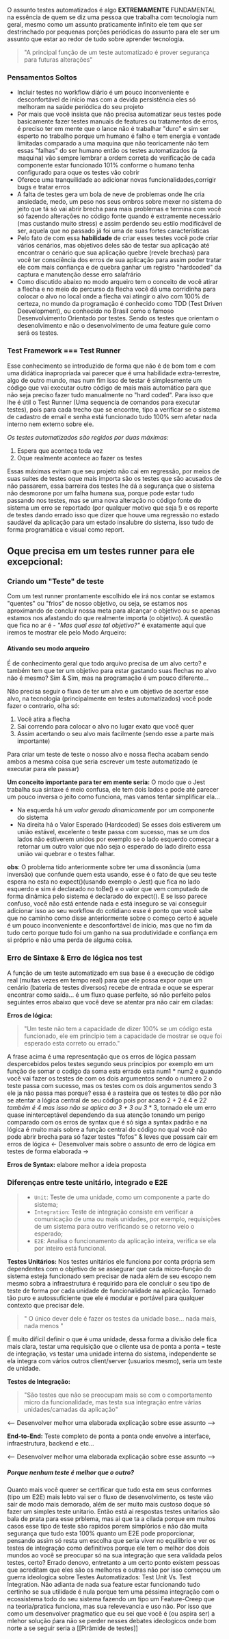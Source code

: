 O assunto testes automatizados é algo  **EXTREMAMENTE** FUNDAMENTAL na essência de quem se diz uma pessoa que trabalha com tecnologia num geral, mesmo como um assunto praticamente infinito ele tem que ser destrinchado por pequenas porções periódicas do assunto para ele ser um assunto que estar ao redor de tudo sobre aprender tecnologia.

> "A principal função de um teste automatizado é prover segurança para futuras alterações"

### Pensamentos Soltos
- Incluir testes no workflow diário é um pouco inconveniente e desconfortável de início mas com a devida persistência eles só melhoram na saúde periódica do seu projeto
- Por mais que você insista que não precisa automatizar seus testes pode basicamente fazer testes manuais de features ou tratamentos de erros, é preciso ter em mente que o lance não é trabalhar "duro" e sim ser esperto no trabalho porque um humano é falho e tem energia e vontade limitadas comparado a uma maquina que não teoricamente não tem essas "falhas" do ser humano então os testes automatizados (a maquina) vão sempre lembrar a ordem correta de verificação de cada componente estar funcionado 101% conforme o humano tenha configurado para oque os testes vão cobrir
- Oferece uma tranquilidade ao adicionar novas funcionalidades,corrigir bugs e tratar erros
- A falta de testes gera um bola de neve de problemas onde lhe cria ansiedade, medo, um peso nos seus ombros sobre mexer no sistema do jeito que tá só vai abrir brecha para mais problemas e termina com você só fazendo alterações no código fonte quando é extramente necessário (mas custando muito stress) e assim perdendo seu estilo modificável de ser, aquela que no passado já foi uma de suas fortes características
- Pelo fato de com essa **habilidade** de criar esses testes você pode criar vários cenários, mas objetivos deles são de testar sua aplicação até encontrar o cenário que sua aplicação quebre (revele brechas) para você ter consciência dos erros de sua aplicação para assim poder tratar ele com mais confiança e de quebra ganhar um registro "hardcoded" da captura e manutenção desse erro salafrário
- Como discutido abaixo no modo arqueiro tem o conceito de você atirar a flecha e no meio do percurso da flecha você dá uma corridinha para colocar o alvo no local onde a flecha vai atingir o alvo com 100% de certeza, no mundo da programação é conhecido como TDD (Test Driven Deevelopment), ou conhecido no Brasil como o famoso Desenvolvimento Orientado por testes. Sendo os testes que orientam o desenolvimento e não o desenvolvimento de uma feature guie como será os testes.

### Test Framework === Test Runner
Esse conhecimento se introduzido de forma que não é de bom tom e com uma didática inapropriada vai parecer que  é uma habilidade extra-terrestre, algo de outro mundo, mas num fim isso de testar é simplesmente um código que vai executar outro código de mais mais automático para que não seja preciso fazer tudo manualmente no "hard coded". Para isso que lhe é útil o Test Runner (Uma sequencia de comandos para executar testes),  pois para cada trecho que se encontre, tipo a verificar se o sistema de cadastro de email e senha está funcionado tudo 100% sem afetar nada interno nem externo sobre ele.

_Os testes automatizados são regidos por duas máximas:_
1. Espera que aconteça toda vez
2. Oque realmente acontece ao fazer os testes 

Essas máximas evitam que seu projeto não cai em regressão, por meios de suas suites de testes oque mais importa são os testes que são acusados de não passarem, essa barreira dos testes lhe dá a segurança que o sistema não desmorone por um falha humana sua, porque pode estar tudo passando nos testes, mas se uma nova alteração no código fonte do sistema um erro se reportado (por qualquer motivo que seja !) e os reporte de testes dando errado isso que dizer que houve uma regressão no estado saudável da aplicação para um estado insalubre do sistema, isso tudo de forma programática e visual como report.

**Oque precisa em um testes runner para ele excepcional:**
- 

### Criando um "Teste" de teste
Com um test runner prontamente escolhido ele irá nos contar se estamos "quentes" ou "frios" de nosso objetivo, ou seja, se estamos nos aproximando de concluir nossa meta para alcançar o objetivo ou se apenas estamos nos afastando do que realmente importa (o objetivo). A questão que fica no ar é  - _"Mas qual esse tal objetivo?"_ é exatamente aqui que iremos te mostrar ele pelo Modo Arqueiro:

#### Ativando seu modo arqueiro
É de conhecimento geral que todo arquivo precisa de um alvo certo? e também tem que ter um objetivo para estar gastando suas flechas no alvo não é mesmo? Sim & Sim, mas na programação é um pouco diferente...

Não precisa seguir o fluxo de ter um alvo e um objetivo de acertar esse alvo, na tecnologia (principalmente em testes automatizados) você pode fazer o contrario, olha só:
1. Você atira a flecha
2. Sai correndo para colocar o alvo no lugar exato que você quer
3. Assim acertando o seu alvo mais facilmente (sendo esse a parte mais importante)

Para criar um teste de teste o nosso alvo e nossa flecha acabam sendo ambos a mesma coisa que seria escrever um teste automatizado (e executar para ele passar)

**Um conceito importante para ter em mente seria:**
O modo que o Jest trabalha sua sintaxe é meio confusa, ele tem dois lados e pode até parecer um pouco inversa o jeito como funciona, mas vamos tentar simplificar ela...
- Na esquerda há um *valor gerado dinamicamente* por um componente do sistema
- Na direita há o Valor Esperado (Hardcoded) 
Se esses dois estiverem um união estável, excelente o teste passa com sucesso, mas se um dos lados não estiverem unidos por exemplo se o lado esquerdo começar a retornar um outro valor que não seja o esperado do lado direito essa união vai quebrar e o testes falhar.

**obs**: O problema tido anteriormente sobre ter uma dissonância (uma inversão) que confunde quem esta usando, esse é o fato de que seu teste espera no esta no expect()(usando exemplo o Jest) que fica no lado esquerdo e sim é declarado no toBe() e o valor que vem computado de forma dinâmica pelo sistema é declarado do expect(). E se isso parece confuso, você não está entende nada e está inseguro se vai conseguir adicionar isso ao seu workflow do cotidiano esse é ponto que você sabe que no caminho como disse anteriormente sobre o começo certo é aquele é um pouco inconveniente e desconfortável de início, mas que no fim da tudo certo porque tudo foi um ganho na sua produtividade e confiança em si próprio e não uma perda de alguma coisa.

### Erro de Sintaxe & Erro de lógica nos test
A função de um teste automatizado em sua base é a execução de código real (muitas vezes em tempo real) para que ele possa expor oque um cenário (bateria de testes diversos) recebe de entrada e oque se esperar encontrar como saída... é um fluxo quase perfeito, só não perfeito pelos seguintes erros abaixo que você deve se atentar pra não cair em ciladas:

**Erros de lógica:**
> "Um teste não tem a capacidade de dizer 100%  se um código esta funcionado, ele em principio tem a capacidade de mostrar se oque foi esperado esta correto ou errado."

A frase acima é uma representação que os erros de lógica passam despercebidos pelos testes segundo seus principios por exemplo em um função de somar o codigo da soma esta errado esta num1 * num2  e quando você vai fazer os testes de com os dois argumentos sendo o numero 2  o teste passa com sucesso, mas os testes com os dois argumentos sendo 3 ele ja não passa mas porque? essa é a rasteira que os testes te dão por não se atentar a lógica central de seu código pois por acaso 2 + 2 é 4 e 2*2 também é 4 mas isso não se aplica ao 3 + 3 ou 3* * 3, tornado ele um erro quase ininterceptável dependendo da sua atenção tonando um perigo comparado com os erros de syntax que é só siga a syntax padrão e na lógica é muito mais sobre a função central do código no qual você não pode abrir brecha para só fazer testes "fofos" & leves que possam cair em erros de lógica
<- Desenvolver mais sobre o assunto de erro de lógica em testes de forma elaborada ->

**Erros de Syntax:**
elabore melhor a ideia proposta

### Diferenças entre teste unitário, integrado e E2E
>- `Unit`: Teste de uma unidade, como um componente a parte do sistema;
>- `Integration`: Teste de integração consiste em verificar a comunicação de uma ou mais unidades, por exemplo, requisições de um sistema para outro verificando se o retorno veio o esperado;
>- `E2E`: Analisa o funcionamento da aplicação inteira, verifica se ela por inteiro está funcional.


 **Testes Unitários:**
 Nos testes unitários ele funciona por conta própria sem dependentes com o objetivo de se assegurar que cada micro-função do sistema esteja funcionado sem precisar de nada além de seu escopo nem mesmo sobra a infraestrutura é requirido para ele concluir o seu tipo de teste de forma por cada unidade de funcionalidade na aplicação. Tornado tão puro e autossuficiente que ele é modular e portável para qualquer contexto que precisar dele.
 > " O único dever dele é  fazer os testes da unidade base... nada mais, nada menos "

É muito difícil definir o que é uma unidade, dessa forma a divisão dele fica mais clara, testar uma requisição que o cliente usa de ponta a ponta = teste de integração, vs testar uma unidade interna do sistema, independente se ela integra com vários outros client/server (usuarios mesmo), seria um teste de unidade.


**Testes de Integração:**
> "São testes que não se preocupam mais se com o comportamento micro da funcionalidade, mas testa sua integração entre várias unidades/camadas da aplicação"

<-- Desenvolver melhor uma elaborada explicação sobre esse assunto -->

**End-to-End:**
Teste completo de ponta a ponta onde envolve a interface, infraestrutura, backend e etc...

<-- Desenvolver melhor uma elaborada explicação sobre esse assunto -->

##### Porque nenhum teste é melhor que o outro?
Quanto mais você querer se certificar que tudo esta em seus conformes (tipo um E2E) mais lebto vai ser o fluxo de desenvolvimento, os teste vão sair de modo mais demorado, além de ser muito mais custoso doque só fazer um simples teste unitario. 
Então está ai respostas testes unitarios são bala de prata para esse prblema, mas ai que ta a cilada porque em muitos casos esse tipo de teste são rapidos porem simplórios e não dão muita segurança que tudo esta 100% quanto um E2E pode proporcionar, pensando assim só resta um escolha que seria viver no equilibrio e ver os testes de integração como definitivos porque ele tem o melhor dos dois mundos ao você se preocupar só na sua integração que sera validada pelos testes, certo? Errado denovo, entretanto a um certo ponto existem pessoas que acreditam que eles são os melhores e outras não por isso começou um guerra ideologica sobre Testes Automatizados: Test Unit Vs. Test Integration.
Não adianta de nada sua feature estar funcionando tudo certinho se sua utilidade é nula porque tem uma péssima integração com o ecossistema todo do seu sistema fazendo um tipo um Feature-Creep que na teoria/pratica funciona, mas sua relevevancia e uso não.
Por isso que como um desenvolver pragmatico que eu sei que você é (ou aspira ser) a mlehor solução ṕara não se perder nesses debates ideologicos onde bom norte a se seguir seria a [[Pirâmide de testes]]